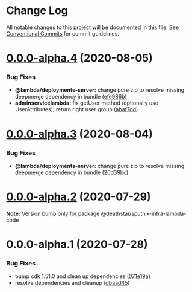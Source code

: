 # Change Log

All notable changes to this project will be documented in this file.
See [Conventional Commits](https://conventionalcommits.org) for commit guidelines.

# [0.0.0-alpha.4](https://git-codecommit.us-west-2.amazonaws.com/v1/repos/Deathstar/compare/@deathstar/sputnik-infra-lambda-code@0.0.0-alpha.2...@deathstar/sputnik-infra-lambda-code@0.0.0-alpha.4) (2020-08-05)


### Bug Fixes

* **@lambda/deployments-server:** change pure zip to resolve missing deepmerge dependency in bundle ([efe986b](https://git-codecommit.us-west-2.amazonaws.com/v1/repos/Deathstar/commits/efe986b71fa3f543677193e96213fa9a9f772675))
* **adminservicelambda:** fix getUser method (optionally use UserAttributes); return right user group ([abaf7dd](https://git-codecommit.us-west-2.amazonaws.com/v1/repos/Deathstar/commits/abaf7dd247898c316f821197084cb3a410ae72d1))





# [0.0.0-alpha.3](https://git-codecommit.us-west-2.amazonaws.com/v1/repos/Deathstar/compare/@deathstar/sputnik-infra-lambda-code@0.0.0-alpha.2...@deathstar/sputnik-infra-lambda-code@0.0.0-alpha.3) (2020-08-04)


### Bug Fixes

* **@lambda/deployments-server:** change pure zip to resolve missing deepmerge dependency in bundle ([20d39bc](https://git-codecommit.us-west-2.amazonaws.com/v1/repos/Deathstar/commits/20d39bc6c432d2441d2f6fe204ae9b017eba5563))





# [0.0.0-alpha.2](https://git-codecommit.us-west-2.amazonaws.com/v1/repos/Deathstar/compare/@deathstar/sputnik-infra-lambda-code@0.0.0-alpha.1...@deathstar/sputnik-infra-lambda-code@0.0.0-alpha.2) (2020-07-29)

**Note:** Version bump only for package @deathstar/sputnik-infra-lambda-code





# 0.0.0-alpha.1 (2020-07-28)


### Bug Fixes

* bump cdk 1.51.0 and clean up dependencies ([071e19a](https://git-codecommit.us-west-2.amazonaws.com/v1/repos/Deathstar/commits/071e19a615f489813cd064bb253dcd0ac34faff0))
* resolve dependencies and cleanup ([dbaad45](https://git-codecommit.us-west-2.amazonaws.com/v1/repos/Deathstar/commits/dbaad4561a93bfaf50b7246fd5a048912059df4f))
